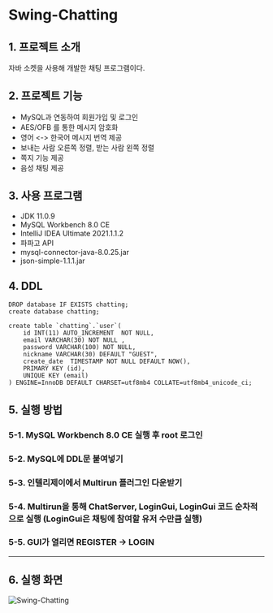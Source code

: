 # Swing-Chatting

## 1. 프로젝트 소개
자바 소켓을 사용해 개발한 채팅 프로그램이다.


## 2. 프로젝트 기능
- MySQL과 연동하여 회원가입 및 로그인
- AES/OFB 를 통한 메시지 암호화
- 영어 <-> 한국어 메시지 번역 제공
- 보내는 사람 오른쪽 정렬, 받는 사람 왼쪽 정렬
- 쪽지 기능 제공
- 음성 채팅 제공


## 3. 사용 프로그램
- JDK 11.0.9
- MySQL Workbench 8.0 CE
- IntelliJ IDEA Ultimate 2021.1.1.2
- 파파고 API
- mysql-connector-java-8.0.25.jar
- json-simple-1.1.1.jar


## 4. DDL

```
DROP database IF EXISTS chatting;
create database chatting;
```

```
create table `chatting`.`user`(
    id INT(11) AUTO_INCREMENT  NOT NULL,
    email VARCHAR(30) NOT NULL ,
    password VARCHAR(100) NOT NULL,
    nickname VARCHAR(30) DEFAULT "GUEST",
    create_date  TIMESTAMP NOT NULL DEFAULT NOW(),
    PRIMARY KEY (id),
    UNIQUE KEY (email)
) ENGINE=InnoDB DEFAULT CHARSET=utf8mb4 COLLATE=utf8mb4_unicode_ci;
```


## 5. 실행 방법
### 5-1. MySQL Workbench 8.0 CE 실행 후 root 로그인
### 5-2. MySQL에 DDL문 붙여넣기
### 5-3. 인텔리제이에서 Multirun 플러그인 다운받기
### 5-4. Multirun을 통해 ChatServer, LoginGui, LoginGui 코드 순차적으로 실행 (LoginGui은 채팅에 참여할 유저 수만큼 실행)
### 5-5. GUI가 열리면 REGISTER -> LOGIN
---

## 6. 실행 화면
![Swing-Chatting](https://user-images.githubusercontent.com/63388678/127656534-ea0b24c8-c84b-4a31-a41f-c72dee7df3b4.png)